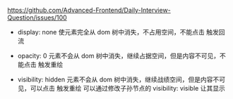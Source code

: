 https://github.com/Advanced-Frontend/Daily-Interview-Question/issues/100

- display: none
  使元素完全从 dom 树中消失，不占用空间，不能点击
  触发回流

- opacity: 0
  元素不会从 dom 树中消失，继续占据空间，但是内容不可见，不能点击
  触发重绘

- visibility: hidden
  元素不会从 dom 树中消失，继续战绩空间，但是内容不可见，可以点击
  触发重绘
  可以通过修改子孙节点的 visibility: visible 让其显示
